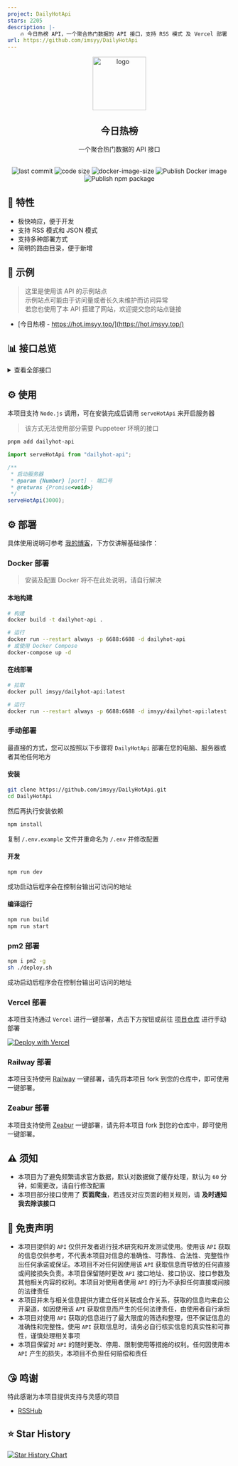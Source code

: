 ```yaml
---
project: DailyHotApi
stars: 2205
description: |-
    🔥 今日热榜 API，一个聚合热门数据的 API 接口，支持 RSS 模式 及 Vercel 部署 | 前端页面：https://github.com/imsyy/DailyHot
url: https://github.com/imsyy/DailyHotApi
---
```


<div align="center">
<img alt="logo" height="120" src="./public/favicon.png" width="120"/>
<h2>今日热榜</h2>
<p>一个聚合热门数据的 API 接口</p>
<br />
<img src="https://img.shields.io/github/last-commit/imsyy/DailyHotApi" alt="last commit"/>
 <img src="https://img.shields.io/github/languages/code-size/imsyy/DailyHotApi" alt="code size"/>
 <img src="https://img.shields.io/docker/image-size/imsyy/dailyhot-api" alt="docker-image-size"/>
<img src="https://github.com/imsyy/DailyHotApi/actions/workflows/docker.yml/badge.svg" alt="Publish Docker image"/>
<img src="https://github.com/imsyy/DailyHotApi/actions/workflows/npm.yml/badge.svg" alt="Publish npm package"/>
</div>

## 🚩 特性

- 极快响应，便于开发
- 支持 RSS 模式和 JSON 模式
- 支持多种部署方式
- 简明的路由目录，便于新增

## 👀 示例

> 这里是使用该 API 的示例站点  
> 示例站点可能由于访问量或者长久未维护而访问异常  
> 若您也使用了本 API 搭建了网站，欢迎提交您的站点链接

- [今日热榜 - https://hot.imsyy.top/](https://hot.imsyy.top/)

## 📊 接口总览

<details>
<summary>查看全部接口</summary>

> 示例站点运行于海外服务器，部分国内站点可能存在访问异常，请以实际情况为准

| **站点**         | **类别**     | **调用名称**   | **状态**                                                                                                                                                            |
| ---------------- | ------------ | -------------- | ------------------------------------------------------------------------------------------------------------------------------------------------------------------- |
| 哔哩哔哩         | 热门榜       | bilibili       | ![https://api-hot.imsyy.top/bilibili](https://img.shields.io/website.svg?label=bilibili&url=https://api-hot.imsyy.top/bilibili&cacheSeconds=7200)                   |
| AcFun            | 排行榜       | acfun          | ![https://api-hot.imsyy.top/acfun](https://img.shields.io/website.svg?label=acfun&url=https://api-hot.imsyy.top/acfun&cacheSeconds=7200)                            |
| 微博             | 热搜榜       | weibo          | ![https://api-hot.imsyy.top/weibo](https://img.shields.io/website.svg?label=weibo&url=https://api-hot.imsyy.top/weibo&cacheSeconds=7200)                            |
| 知乎             | 热榜         | zhihu          | ![https://api-hot.imsyy.top/zhihu](https://img.shields.io/website.svg?label=zhihu&url=https://api-hot.imsyy.top/zhihu&cacheSeconds=7200)                            |
| 知乎日报         | 推荐榜       | zhihu-daily    | ![https://api-hot.imsyy.top/zhihu-daily](https://img.shields.io/website.svg?label=zhihu-daily&url=https://api-hot.imsyy.top/zhihu-daily&cacheSeconds=7200)          |
| 百度             | 热搜榜       | baidu          | ![https://api-hot.imsyy.top/baidu](https://img.shields.io/website.svg?label=baidu&url=https://api-hot.imsyy.top/baidu&cacheSeconds=7200)                            |
| 抖音             | 热点榜       | douyin         | ![https://api-hot.imsyy.top/douyin](https://img.shields.io/website.svg?label=douyin&url=https://api-hot.imsyy.top/douyin&cacheSeconds=7200)                         |
| 快手             | 热点榜       | kuaishou       | ![https://api-hot.imsyy.top/kuaishou](https://img.shields.io/website.svg?label=kuaishou&url=https://api-hot.imsyy.top/kuaishou&cacheSeconds=7200)                   |
| 豆瓣电影         | 新片榜       | douban-movie   | ![https://api-hot.imsyy.top/douban-movie](https://img.shields.io/website.svg?label=douban-movie&url=https://api-hot.imsyy.top/douban-movie&cacheSeconds=7200)       |
| 豆瓣讨论小组     | 讨论精选     | douban-group   | ![https://api-hot.imsyy.top/douban-group](https://img.shields.io/website.svg?label=douban-group&url=https://api-hot.imsyy.top/douban-group&cacheSeconds=7200)       |
| 百度贴吧         | 热议榜       | tieba          | ![https://api-hot.imsyy.top/tieba](https://img.shields.io/website.svg?label=tieba&url=https://api-hot.imsyy.top/tieba&cacheSeconds=7200)                            |
| 少数派           | 热榜         | sspai          | ![https://api-hot.imsyy.top/sspai](https://img.shields.io/website.svg?label=sspai&url=https://api-hot.imsyy.top/sspai&cacheSeconds=7200)                            |
| IT之家           | 热榜         | ithome         | ![https://api-hot.imsyy.top/ithome](https://img.shields.io/website.svg?label=ithome&url=https://api-hot.imsyy.top/ithome&cacheSeconds=7200)                         |
| IT之家「喜加一」 | 最新动态     | ithome-xijiayi | ![https://api-hot.imsyy.top/ithome-xijiayi](https://img.shields.io/website.svg?label=ithome-xijiayi&url=https://api-hot.imsyy.top/ithome-xijiayi&cacheSeconds=7200) |
| 简书             | 热门推荐     | jianshu        | ![https://api-hot.imsyy.top/jianshu](https://img.shields.io/website.svg?label=jianshu&url=https://api-hot.imsyy.top/jianshu&cacheSeconds=7200)                      |
| 果壳             | 热门文章     | guokr          | ![https://api-hot.imsyy.top/guokr](https://img.shields.io/website.svg?label=guokr&url=https://api-hot.imsyy.top/guokr&cacheSeconds=7200)                            |
| 澎湃新闻         | 热榜         | thepaper       | ![https://api-hot.imsyy.top/thepaper](https://img.shields.io/website.svg?label=thepaper&url=https://api-hot.imsyy.top/thepaper&cacheSeconds=7200)                   |
| 今日头条         | 热榜         | toutiao        | ![https://api-hot.imsyy.top/toutiao](https://img.shields.io/website.svg?label=toutiao&url=https://api-hot.imsyy.top/toutiao&cacheSeconds=7200)                      |
| 36 氪            | 热榜         | 36kr           | ![https://api-hot.imsyy.top/36kr](https://img.shields.io/website.svg?label=36kr&url=https://api-hot.imsyy.top/36kr&cacheSeconds=7200)                               |
| 51CTO            | 推荐榜       | 51cto          | ![https://api-hot.imsyy.top/51cto](https://img.shields.io/website.svg?label=51cto&url=https://api-hot.imsyy.top/51cto&cacheSeconds=7200)                            |
| CSDN             | 排行榜       | csdn           | ![https://api-hot.imsyy.top/csdn](https://img.shields.io/website.svg?label=csdn&url=https://api-hot.imsyy.top/csdn&cacheSeconds=7200)                               |
| NodeSeek         | 最新动态     | nodeseek       | ![https://api-hot.imsyy.top/nodeseek](https://img.shields.io/website.svg?label=nodeseek&url=https://api-hot.imsyy.top/nodeseek&cacheSeconds=7200)                   |
| 稀土掘金         | 热榜         | juejin         | ![https://api-hot.imsyy.top/juejin](https://img.shields.io/website.svg?label=juejin&url=https://api-hot.imsyy.top/juejin&cacheSeconds=7200)                         |
| 腾讯新闻         | 热点榜       | qq-news        | ![https://api-hot.imsyy.top/qq-news](https://img.shields.io/website.svg?label=qq-news&url=https://api-hot.imsyy.top/qq-news&cacheSeconds=7200)                      |
| 新浪网           | 热榜         | sina           | ![https://api-hot.imsyy.top/sina](https://img.shields.io/website.svg?label=sina&url=https://api-hot.imsyy.top/sina&cacheSeconds=7200)                               |
| 新浪新闻         | 热点榜       | sina-news      | ![https://api-hot.imsyy.top/sina-news](https://img.shields.io/website.svg?label=sina-news&url=https://api-hot.imsyy.top/sina-news&cacheSeconds=7200)                |
| 网易新闻         | 热点榜       | netease-news   | ![https://api-hot.imsyy.top/netease-news](https://img.shields.io/website.svg?label=netease-news&url=https://api-hot.imsyy.top/netease-news&cacheSeconds=7200)       |
| 吾爱破解         | 榜单         | 52pojie        | ![https://api-hot.imsyy.top/52pojie](https://img.shields.io/website.svg?label=52pojie&url=https://api-hot.imsyy.top/52pojie&cacheSeconds=7200)                      |
| 全球主机交流     | 榜单         | hostloc        | ![https://api-hot.imsyy.top/hostloc](https://img.shields.io/website.svg?label=hostloc&url=https://api-hot.imsyy.top/hostloc&cacheSeconds=7200)                      |
| 虎嗅             | 24小时       | huxiu          | ![https://api-hot.imsyy.top/huxiu](https://img.shields.io/website.svg?label=huxiu&url=https://api-hot.imsyy.top/huxiu&cacheSeconds=7200)                            |
| 酷安             | 热榜         | coolapk        | ![https://api-hot.imsyy.top/coolapk](https://img.shields.io/website.svg?label=coolapk&url=https://api-hot.imsyy.top/coolapk&cacheSeconds=7200)                      |
| 虎扑             | 步行街热帖   | hupu           | ![https://api-hot.imsyy.top/hupu](https://img.shields.io/website.svg?label=hupu&url=https://api-hot.imsyy.top/hupu&cacheSeconds=7200)                               |
| 爱范儿           | 快讯         | ifanr          | ![https://api-hot.imsyy.top/ifanr](https://img.shields.io/website.svg?label=ifanr&url=https://api-hot.imsyy.top/ifanr&cacheSeconds=7200)                            |
| 英雄联盟         | 更新公告     | lol            | ![https://api-hot.imsyy.top/lol](https://img.shields.io/website.svg?label=lol&url=https://api-hot.imsyy.top/lol&cacheSeconds=7200)                                  |
| 米游社           | 最新消息     | miyoushe       | ![https://api-hot.imsyy.top/miyoushe](https://img.shields.io/website.svg?label=miyoushe&url=https://api-hot.imsyy.top/miyoushe&cacheSeconds=7200)                   |
| 原神             | 最新消息     | genshin        | ![https://api-hot.imsyy.top/genshin](https://img.shields.io/website.svg?label=genshin&url=https://api-hot.imsyy.top/genshin&cacheSeconds=7200)                      |
| 崩坏3            | 最新动态     | honkai         | ![https://api-hot.imsyy.top/honkai](https://img.shields.io/website.svg?label=honkai&url=https://api-hot.imsyy.top/honkai&cacheSeconds=7200)                         |
| 崩坏：星穹铁道   | 最新动态     | starrail       | ![https://api-hot.imsyy.top/starrail](https://img.shields.io/website.svg?label=starrail&url=https://api-hot.imsyy.top/starrail&cacheSeconds=7200)                   |
| 微信读书         | 飙升榜       | weread         | ![https://api-hot.imsyy.top/weread](https://img.shields.io/website.svg?label=weread&url=https://api-hot.imsyy.top/weread&cacheSeconds=7200)                         |
| NGA              | 热帖         | ngabbs         | ![https://api-hot.imsyy.top/ngabbs](https://img.shields.io/website.svg?label=ngabbs&url=https://api-hot.imsyy.top/ngabbs&cacheSeconds=7200)                         |
| V2EX             | 主题榜       | v2ex           | ![https://api-hot.imsyy.top/v2ex](https://img.shields.io/website.svg?label=v2ex&url=https://api-hot.imsyy.top/v2ex&cacheSeconds=7200)                               |
| HelloGitHub      | Trending     | hellogithub    | ![https://api-hot.imsyy.top/hellogithub](https://img.shields.io/website.svg?label=hellogithub&url=https://api-hot.imsyy.top/hellogithub&cacheSeconds=7200)          |
| 中央气象台       | 全国气象预警 | weatheralarm   | ![https://api-hot.imsyy.top/weatheralarm](https://img.shields.io/website.svg?label=weatheralarm&url=https://api-hot.imsyy.top/weatheralarm&cacheSeconds=7200)       |
| 中国地震台       | 地震速报     | earthquake     | ![https://api-hot.imsyy.top/earthquake](https://img.shields.io/website.svg?label=earthquake&url=https://api-hot.imsyy.top/earthquake&cacheSeconds=7200)             |
| 历史上的今天     | 月-日        | history        | ![https://api-hot.imsyy.top/history](https://img.shields.io/website.svg?label=history&url=https://api-hot.imsyy.top/history&cacheSeconds=7200)                      |

</details>

## ⚙️ 使用

本项目支持 `Node.js` 调用，可在安装完成后调用 `serveHotApi` 来开启服务器

> 该方式无法使用部分需要 Puppeteer 环境的接口

```bash
pnpm add dailyhot-api
```

```js
import serveHotApi from "dailyhot-api";

/**
 * 启动服务器
 * @param {Number} [port] - 端口号
 * @returns {Promise<void>}
 */
serveHotApi(3000);
```

## ⚙️ 部署

具体使用说明可参考 [我的博客](https://blog.imsyy.top/posts/2024/0408)，下方仅讲解基础操作：

### Docker 部署

> 安装及配置 Docker 将不在此处说明，请自行解决

#### 本地构建

```bash
# 构建
docker build -t dailyhot-api .

# 运行
docker run --restart always -p 6688:6688 -d dailyhot-api
# 或使用 Docker Compose
docker-compose up -d
```

#### 在线部署

```bash
# 拉取
docker pull imsyy/dailyhot-api:latest

# 运行
docker run --restart always -p 6688:6688 -d imsyy/dailyhot-api:latest
```

### 手动部署

最直接的方式，您可以按照以下步骤将 `DailyHotApi` 部署在您的电脑、服务器或者其他任何地方

#### 安装

```bash
git clone https://github.com/imsyy/DailyHotApi.git
cd DailyHotApi
```

然后再执行安装依赖

```bash
npm install
```

复制 `/.env.example` 文件并重命名为 `/.env` 并修改配置

#### 开发

```bash
npm run dev
```

成功启动后程序会在控制台输出可访问的地址

#### 编译运行

```bash
npm run build
npm run start
```

### pm2 部署

```bash
npm i pm2 -g
sh ./deploy.sh
```

成功启动后程序会在控制台输出可访问的地址

### Vercel 部署

本项目支持通过 `Vercel` 进行一键部署，点击下方按钮或前往 [项目仓库](https://github.com/imsyy/DailyHotApi-Vercel) 进行手动部署

[![Deploy with Vercel](https://vercel.com/button)](https://vercel.com/new/imsyys-projects/clone?repository-url=https%3A%2F%2Fgithub.com%2Fimsyy%2FDailyHotApi-Vercel)

### Railway 部署

本项目支持使用 [Railway](https://railway.app/) 一键部署，请先将本项目 fork 到您的仓库中，即可使用一键部署。

### Zeabur 部署

本项目支持使用 [Zeabur](https://zeabur.com/) 一键部署，请先将本项目 fork 到您的仓库中，即可使用一键部署。

## ⚠️ 须知

- 本项目为了避免频繁请求官方数据，默认对数据做了缓存处理，默认为 `60` 分钟，如需更改，请自行修改配置
- 本项目部分接口使用了 **页面爬虫**，若违反对应页面的相关规则，请 **及时通知我去除该接口**

## 📢 免责声明

- 本项目提供的 `API` 仅供开发者进行技术研究和开发测试使用。使用该 `API` 获取的信息仅供参考，不代表本项目对信息的准确性、可靠性、合法性、完整性作出任何承诺或保证。本项目不对任何因使用该 `API` 获取信息而导致的任何直接或间接损失负责。本项目保留随时更改 `API` 接口地址、接口协议、接口参数及其他相关内容的权利。本项目对使用者使用 `API` 的行为不承担任何直接或间接的法律责任
- 本项目并未与相关信息提供方建立任何关联或合作关系，获取的信息均来自公开渠道，如因使用该 `API` 获取信息而产生的任何法律责任，由使用者自行承担
- 本项目对使用 `API` 获取的信息进行了最大限度的筛选和整理，但不保证信息的准确性和完整性。使用 `API` 获取信息时，请务必自行核实信息的真实性和可靠性，谨慎处理相关事项
- 本项目保留对 `API` 的随时更改、停用、限制使用等措施的权利。任何因使用本 `API` 产生的损失，本项目不负担任何赔偿和责任

## 😘 鸣谢

特此感谢为本项目提供支持与灵感的项目

- [RSSHub](https://github.com/DIYgod/RSSHub)

## ⭐ Star History

[![Star History Chart](https://api.star-history.com/svg?repos=imsyy/DailyHotApi&type=Date)](https://star-history.com/#imsyy/DailyHotApi&Date)

